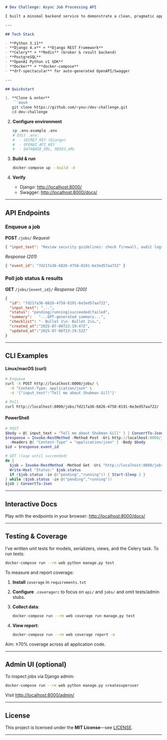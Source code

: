 ````markdown
# Dev Challenge: Async Job Processing API

I built a minimal backend service to demonstrate a clean, pragmatic approach to handling asynchronous “jobs” with AI. You can POST arbitrary guideline text, have a worker run a two-step GPT chain (summarize → checklist), then retrieve the job’s status and results.

---

## Tech Stack

- **Python 3.11**  
- **Django 4.x** + **Django REST Framework**  
- **Celery** + **Redis** (broker & result backend)  
- **PostgreSQL**  
- **OpenAI Python v1 SDK**  
- **Docker** + **docker-compose**  
- **drf-spectacular** for auto-generated OpenAPI/Swagger

---

## Quickstart

1. **Clone & enter**  
   ```bash
   git clone https://github.com/<you>/dev-challenge.git
   cd dev-challenge
````

2. **Configure environment**

   ```bash
   cp .env.example .env
   # Edit .env:
   #  - SECRET_KEY (Django)
   #  - OPENAI_API_KEY
   #  - DATABASE_URL, REDIS_URL
   ```

3. **Build & run**

   ```bash
   docker-compose up --build -d
   ```

4. **Verify**

   * Django:  [http://localhost:8000/](http://localhost:8000/)
   * Swagger: [http://localhost:8000/docs/](http://localhost:8000/docs/)

---

## API Endpoints

### Enqueue a job

**POST** `/jobs/`
*Request*

```json
{ "input_text": "Review security guidelines: check firewall, audit logs, encryption." }
```

*Response (201)*

```json
{ "event_id": "7d217a36-6826-4758-8191-6e3ed57aa722" }
```

### Poll job status & results

**GET** `/jobs/{event_id}/`
*Response (200)*

```json
{
  "id": "7d217a36-6826-4758-8191-6e3ed57aa722",
  "input_text": "...",
  "status": "pending|running|succeeded|failed",
  "summary":   "...GPT-generated summary...",
  "checklist": "- Bullet 1\n- Bullet 2\n…",
  "created_at":"2025-07-06T23:19:47Z",
  "updated_at":"2025-07-06T23:19:52Z"
}
```

---

## CLI Examples

#### Linux/macOS (curl)

```bash
# Enqueue
curl -X POST http://localhost:8000/jobs/ \
  -H "Content-Type: application/json" \
  -d '{"input_text":"Tell me about Shubman Gill"}'

# Poll
curl http://localhost:8000/jobs/7d217a36-6826-4758-8191-6e3ed57aa722/
```

#### PowerShell

```powershell
# POST
$body = @{ input_text = "Tell me about Shubman Gill" } | ConvertTo-Json
$response = Invoke-RestMethod -Method Post -Uri http://localhost:8000/jobs/ `
  -Headers @{ "Content-Type" = "application/json" } -Body $body
$id = $response.event_id

# GET (loop until succeeded)
do {
  $job = Invoke-RestMethod -Method Get -Uri "http://localhost:8000/jobs/$id/"
  Write-Host "Status:" $job.status
  if ($job.status -in @("pending","running")) { Start-Sleep 2 }
} while ($job.status -in @("pending","running"))
$job | ConvertTo-Json
```

---

## Interactive Docs

Play with the endpoints in your browser:
[http://localhost:8000/docs/](http://localhost:8000/docs/)

---

## Testing & Coverage

I’ve written unit tests for models, serializers, views, and the Celery task. To run tests:

```bash
docker-compose run --rm web python manage.py test
```

To measure and report coverage:

1. **Install** `coverage` in `requirements.txt`
2. **Configure** `.coveragerc` to focus on `api/` and `jobs/` and omit tests/admin stubs.
3. **Collect data**:

   ```bash
   docker-compose run --rm web coverage run manage.py test
   ```
4. **View report**:

   ```bash
   docker-compose run --rm web coverage report -m
   ```

Aim: ≥70% coverage across all application code.

---

## Admin UI (optional)

To inspect jobs via Django admin:

```bash
docker-compose run --rm web python manage.py createsuperuser
```

Visit [http://localhost:8000/admin/](http://localhost:8000/admin/)

---

## License

This project is licensed under the **MIT License**—see [LICENSE](LICENSE).

---

